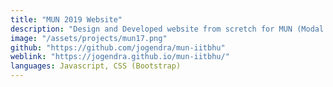 ```yaml
---
title: "MUN 2019 Website"
description: "Design and Developed website from scretch for MUN (Modal United Nation) 2017, IIT (BHU) Varanasi - http://iitbhumun.in/"
image: "/assets/projects/mun17.png"
github: "https://github.com/jogendra/mun-iitbhu"
weblink: "https://jogendra.github.io/mun-iitbhu/"
languages: Javascript, CSS (Bootstrap)
---
```

